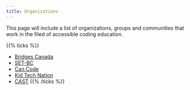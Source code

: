 ```yaml
---
title: Organizations
---
```


This page will include a list of organizations, groups and communities that work in the filed of accessible coding education.

{{% ticks %}}
* [Bridges Canada](https://www.bridges-canada.com/)
* [SET-BC](https://www.setbc.org/)
* [Can Code](https://www.ic.gc.ca/eic/site/121.nsf/eng/home)
* [Kid Tech Nation](https://kidtechnation.ytv.com/)
* [CAST](http://www.cast.org/)
{{% /ticks %}}
